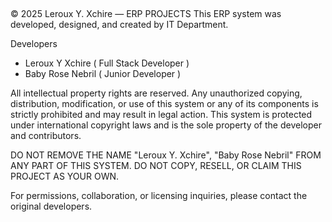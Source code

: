 ##
© 2025 Leroux Y. Xchire — ERP PROJECTS
This ERP system was developed, designed, and created by IT Department.

Developers
- Leroux Y Xchire ( Full Stack Developer )
- Baby Rose Nebril ( Junior Developer )

All intellectual property rights are reserved. Any unauthorized copying, distribution, modification, or use of this system or any of its components is strictly prohibited and may result in legal action.
This system is protected under international copyright laws and is the sole property of the developer and contributors.

DO NOT REMOVE THE NAME "Leroux Y. Xchire", "Baby Rose Nebril" FROM ANY PART OF THIS SYSTEM.
DO NOT COPY, RESELL, OR CLAIM THIS PROJECT AS YOUR OWN.

For permissions, collaboration, or licensing inquiries, please contact the original developers.
